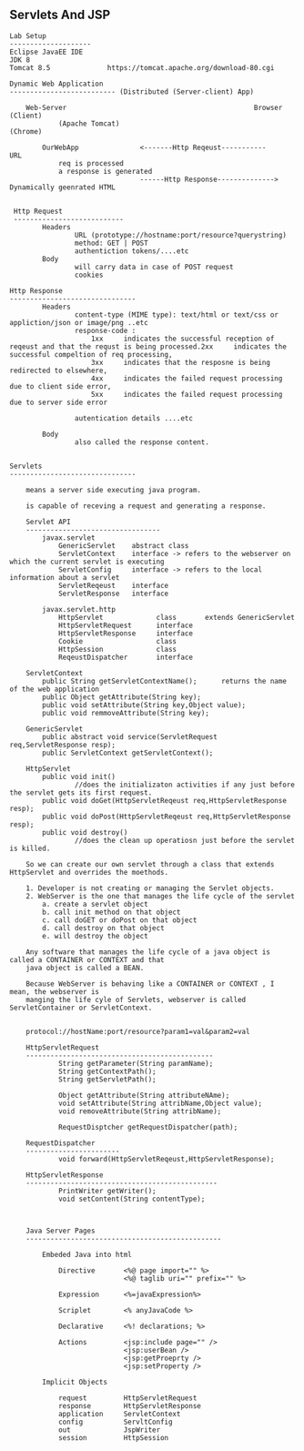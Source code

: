 Servlets And JSP
--------------------------------------------------------------------
    Lab Setup
    --------------------
    Eclipse JavaEE IDE
    JDK 8
    Tomcat 8.5              https://tomcat.apache.org/download-80.cgi

    Dynamic Web Application
    -------------------------- (Distributed (Server-client) App)

        Web-Server                                              Browser (Client)
                (Apache Tomcat)                                             (Chrome)
            
            OurWebApp               <-------Http Reqeust-----------     URL
                req is processed
                a response is generated
                                    ------Http Response--------------> Dynamically geenrated HTML


     Http Request
     ---------------------------
            Headers     
                    URL (prototype://hostname:port/resource?querystring)
                    method: GET | POST
                    authentiction tokens/....etc 
            Body   
                    will carry data in case of POST request
                    cookies 

    Http Response
    -------------------------------
            Headers
                    content-type (MIME type): text/html or text/css or appliction/json or image/png ..etc
                    response-code : 
                        1xx     indicates the successful reception of reqeust and that the requst is being processed.2xx     indicates the successful compeltion of req processing, 
                        3xx     indicates that the resposne is being redirected to elsewhere,
                        4xx     indicates the failed request processing due to client side error, 
                        5xx     indicates the failed request processing due to server side error

                    autentication details ....etc

            Body
                    also called the response content.

    
    Servlets
    -------------------------------

        means a server side executing java program.

        is capable of receving a request and generating a response.

        Servlet API
        ---------------------------------
            javax.servlet
                GenericServlet    abstract class
                ServletContext    interface -> refers to the webserver on which the current servlet is executing
                ServletConfig     interface -> refers to the local information about a servlet
                ServletReqeust    interface
                ServletResponse   interface

            javax.servlet.http
                HttpServlet             class       extends GenericServlet
                HttpServletRequest      interface
                HttpServletResponse     interface
                Cookie                  class
                HttpSession             class
                ReqeustDispatcher       interface

        ServletContext
            public String getServletContextName();      returns the name of the web application
            public Object getAttribute(String key);
            public void setAttribute(String key,Object value);
            public void remmoveAttribute(String key);

        GenericServlet 
            public abstract void service(ServletRequest req,ServletResponse resp);
            public ServletContext getServletContext();

        HttpServlet
            public void init()      
                    //does the initializaton activities if any just before the servlet gets its first request.
            public void doGet(HttpServletReqeust req,HttpServletResponse resp);
            public void doPost(HttpServletReqeust req,HttpServletResponse resp);
            public void destroy()
                    //does the clean up operatiosn just before the servlet is killed.

        So we can create our own servlet through a class that extends HttpServlet and overrides the moethods.

        1. Developer is not creating or managing the Servlet objects.
        2. WebServer is the one that manages the life cycle of the servlet
            a. create a servlet object
            b. call init method on that object
            c. call doGET or doPost on that object
            d. call destroy on that object
            e. will destroy the object
        
        Any software that manages the life cycle of a java object is called a CONTAINER or CONTEXT and that
        java object is called a BEAN.

        Because WebServer is behaving like a CONTAINER or CONTEXT , I mean, the webserver is
        manging the life cyle of Servlets, webserver is called ServletContainer or ServletContext.


        protocol://hostName:port/resource?param1=val&param2=val

        HttpServletRequest
        ----------------------------------------------
                String getParameter(String paramName);
                String getContextPath();
                String getServletPath();

                Object getAttribute(String attributeNAme);
                void setAttribute(String attribName,Object value);
                void removeAttribute(String attribName);

                RequestDisptcher getRequestDispatcher(path);

        RequestDispatcher
        -----------------------
                void forward(HttpServletReqeust,HttpServletResponse);

        HttpServletResponse
        -----------------------------------------------
                PrintWriter getWriter();
                void setContent(String contentType);



        Java Server Pages
        ------------------------------------------------

            Embeded Java into html

                Directive       <%@ page import="" %>
                                <%@ taglib uri="" prefix="" %>

                Expression      <%=javaExpression%>

                Scriplet        <% anyJavaCode %>

                Declarative     <%! declarations; %>

                Actions         <jsp:include page="" />
                                <jsp:userBean />
                                <jsp:getProeprty />
                                <jsp:setProperty />

            Implicit Objects

                request         HttpServletRequest
                response        HttpServletResponse
                application     ServletContext
                config          ServltConfig
                out             JspWriter
                session         HttpSession

            




